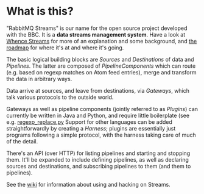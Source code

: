 # What is this?

"RabbitMQ Streams" is our name for the open source project developed
with the BBC.  It is a **data streams management system**.  Have a
look at [Whence
Streams](http://wiki.github.com/squaremo/rabbitmq-streams/whencestreams)
for more of an explanation and some background, and [the
roadmap](http://wiki.github.com/squaremo/rabbitmq-streams/roadmap) for
where it's at and where it's going.

The basic logical building blocks are *Sources* and *Destinations* of
data and *Pipelines*.  The latter are composed of *PipelineComponents*
which can route (e.g. based on regexp matches on Atom feed entries),
merge and transform the data in arbitrary ways.

Data arrive at sources, and leave from destinations, via *Gateways*,
which talk various protocols to the outside world.

Gateways as well as pipeline components (jointly referred to as
*Plugins*) can currently be written in Java and Python, and require little
 boilerplate (see
e.g. [regexp_replace.py](plugins/regexp_replace/regexp_replace.py
"regexp_replace.py") Support for other languages can be added
straightforwardly by creating a *Harness*; plugins are essentially just
programs following a simple protocol, with the harness taking care of
much of the detail.

There's an API (over HTTP) for listing pipelines and starting and
stopping them.  It'll be expanded to include defining pipelines, as
well as declaring sources and destinations, and subscribing pipelines
to them (and them to pipelines).

See the [wiki](http://wiki.github.com/squaremo/rabbitmq-streams) for
information about using and hacking on Streams.
